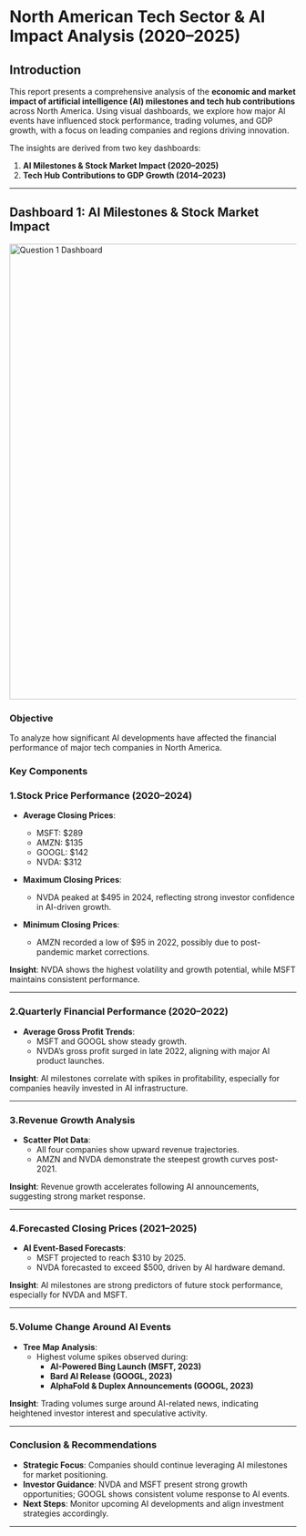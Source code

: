 #  North American Tech Sector & AI Impact Analysis (2020–2025)

## Introduction

This report presents a comprehensive analysis of the **economic and market impact of artificial intelligence (AI) milestones and tech hub contributions** across North America. Using visual dashboards, we explore how major AI events have influenced stock performance, trading volumes, and GDP growth, with a focus on leading companies and regions driving innovation.

The insights are derived from two key dashboards:
1. **AI Milestones & Stock Market Impact (2020–2025)**
2. **Tech Hub Contributions to GDP Growth (2014–2023)**

---

##  Dashboard 1: AI Milestones & Stock Market Impact

<img width="1000" height="800" alt="Question 1 Dashboard " src="https://github.com/user-attachments/assets/679d42d8-d413-4d22-9dfc-e38ee83293ad" />


###  Objective
To analyze how significant AI developments have affected the financial performance of major tech companies in North America.

### Key Components

### 1.Stock Price Performance (2020–2024)

- **Average Closing Prices**:
  - MSFT: \$289
  - AMZN: \$135
  - GOOGL: \$142
  - NVDA: \$312

- **Maximum Closing Prices**:
  - NVDA peaked at \$495 in 2024, reflecting strong investor confidence in AI-driven growth.

- **Minimum Closing Prices**:
  - AMZN recorded a low of \$95 in 2022, possibly due to post-pandemic market corrections.

**Insight**: NVDA shows the highest volatility and growth potential, while MSFT maintains consistent performance.

---

### 2.Quarterly Financial Performance (2020–2022)

- **Average Gross Profit Trends**:
  - MSFT and GOOGL show steady growth.
  - NVDA’s gross profit surged in late 2022, aligning with major AI product launches.

**Insight**: AI milestones correlate with spikes in profitability, especially for companies heavily invested in AI infrastructure.

---

### 3.Revenue Growth Analysis

- **Scatter Plot Data**:
  - All four companies show upward revenue trajectories.
  - AMZN and NVDA demonstrate the steepest growth curves post-2021.

**Insight**: Revenue growth accelerates following AI announcements, suggesting strong market response.

---

### 4.Forecasted Closing Prices (2021–2025)

- **AI Event-Based Forecasts**:
  - MSFT projected to reach \$310 by 2025.
  - NVDA forecasted to exceed \$500, driven by AI hardware demand.

**Insight**: AI milestones are strong predictors of future stock performance, especially for NVDA and MSFT.

---

### 5.Volume Change Around AI Events

- **Tree Map Analysis**:
  - Highest volume spikes observed during:
    - **AI-Powered Bing Launch (MSFT, 2023)**
    - **Bard AI Release (GOOGL, 2023)**
    - **AlphaFold & Duplex Announcements (GOOGL, 2023)**

**Insight**: Trading volumes surge around AI-related news, indicating heightened investor interest and speculative activity.

---

### Conclusion & Recommendations

- **Strategic Focus**: Companies should continue leveraging AI milestones for market positioning.
- **Investor Guidance**: NVDA and MSFT present strong growth opportunities; GOOGL shows consistent volume response to AI events.
- **Next Steps**: Monitor upcoming AI developments and align investment strategies accordingly.

---
